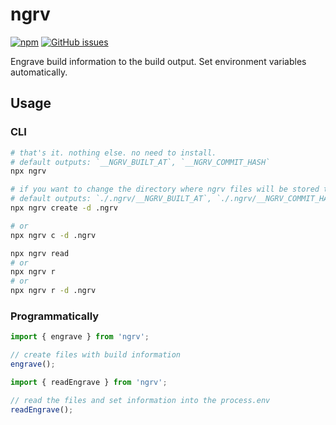 # ngrv

[![npm](https://img.shields.io/badge/npm-ngrv-green)](https://www.npmjs.com/package/ngrv)
[![GitHub issues](https://img.shields.io/github/issues/thilllon/ngrv)](https://github.com/thilllon/ngrv/issues)

Engrave build information to the build output. Set environment variables automatically.

<!-- ##  -->
<!-- stop running the shell script to save build information. this pakcage craete files that includes build information and read it and set those values into process.env, by CLI and programmatically  -->

## Usage

### CLI

```sh
# that's it. nothing else. no need to install.
# default outputs: `__NGRV_BUILT_AT`, `__NGRV_COMMIT_HASH`
npx ngrv

# if you want to change the directory where ngrv files will be stored to './.ngrv', then
# default outputs: `./.ngrv/__NGRV_BUILT_AT`, `./.ngrv/__NGRV_COMMIT_HASH`
npx ngrv create -d .ngrv

# or
npx ngrv c -d .ngrv
```

```sh
npx ngrv read
# or
npx ngrv r
# or
npx ngrv r -d .ngrv

```

### Programmatically

```ts
import { engrave } from 'ngrv';

// create files with build information
engrave();
```

```ts
import { readEngrave } from 'ngrv';

// read the files and set information into the process.env
readEngrave();
```

